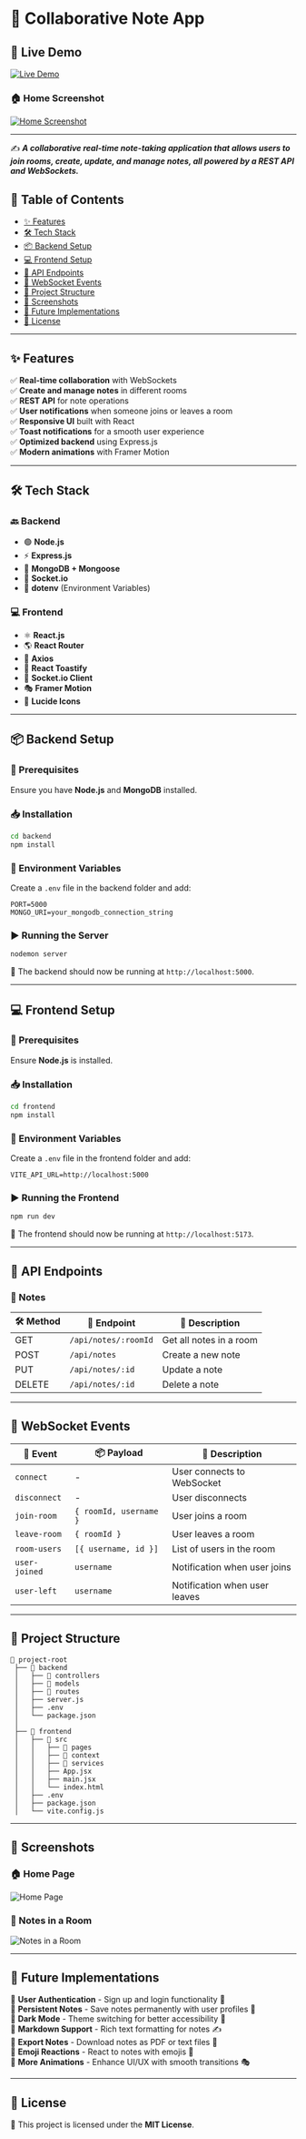 # 🎉 **Collaborative Note App**

## 🚀 Live Demo
[![Live Demo](https://img.shields.io/badge/Live-Demo-brightgreen)](https:)

### 🏠 Home Screenshot  
[![Home Screenshot](/frontend/src/assets/Home.png)](https:)

---

✍️ **_A collaborative real-time note-taking application that allows users to join rooms, create, update, and manage notes, all powered by a REST API and WebSockets._**

## 📌 Table of Contents
- [✨ Features](#features)
- [🛠 Tech Stack](#tech-stack)
- [📦 Backend Setup](#backend-setup)
- [💻 Frontend Setup](#frontend-setup)
- [🔗 API Endpoints](#api-endpoints)
- [📡 WebSocket Events](#websocket-events)
- [📁 Project Structure](#project-structure)
- [📸 Screenshots](#screenshots)
- [🔮 Future Implementations](#future-implementations)
- [📜 License](#license)

---

## ✨ Features
✅ **Real-time collaboration** with WebSockets  
✅ **Create and manage notes** in different rooms  
✅ **REST API** for note operations  
✅ **User notifications** when someone joins or leaves a room  
✅ **Responsive UI** built with React  
✅ **Toast notifications** for a smooth user experience  
✅ **Optimized backend** using Express.js  
✅ **Modern animations** with Framer Motion  

---

## 🛠 Tech Stack
### 🔙 Backend
- 🟢 **Node.js**
- ⚡ **Express.js**
- 🍃 **MongoDB + Mongoose**
- 🔄 **Socket.io**
- 🔐 **dotenv** (Environment Variables)

### 💻 Frontend
- ⚛️ **React.js**
- 🌎 **React Router**
- 🔗 **Axios**
- 🔔 **React Toastify**
- 📡 **Socket.io Client**
- 🎭 **Framer Motion**
- 🎨 **Lucide Icons**

---

## 📦 Backend Setup

### 🔧 Prerequisites
Ensure you have **Node.js** and **MongoDB** installed.

### 📥 Installation
```bash
cd backend
npm install
```

### 📝 Environment Variables
Create a `.env` file in the backend folder and add:
```env
PORT=5000
MONGO_URI=your_mongodb_connection_string
```

### ▶️ Running the Server
```bash
nodemon server
```
📍 The backend should now be running at `http://localhost:5000`.

---

## 💻 Frontend Setup

### 🔧 Prerequisites
Ensure **Node.js** is installed.

### 📥 Installation
```bash
cd frontend
npm install
```

### 📝 Environment Variables
Create a `.env` file in the frontend folder and add:
```env
VITE_API_URL=http://localhost:5000
```

### ▶️ Running the Frontend
```bash
npm run dev
```
📍 The frontend should now be running at `http://localhost:5173`.

---

## 🔗 API Endpoints
### 📝 Notes
| 🛠 Method | 🔗 Endpoint           | 📌 Description              |
|----------|----------------------|----------------------------|
| GET      | `/api/notes/:roomId` | Get all notes in a room    |
| POST     | `/api/notes`         | Create a new note         |
| PUT      | `/api/notes/:id`     | Update a note            |
| DELETE   | `/api/notes/:id`     | Delete a note            |

---

## 📡 WebSocket Events
| 🔄 Event        | 📦 Payload              | 📌 Description                 |
|---------------|------------------------|-------------------------------|
| `connect`    | -                        | User connects to WebSocket    |
| `disconnect` | -                        | User disconnects              |
| `join-room`  | `{ roomId, username }`  | User joins a room             |
| `leave-room` | `{ roomId }`            | User leaves a room            |
| `room-users` | `[{ username, id }]`    | List of users in the room     |
| `user-joined` | `username`             | Notification when user joins  |
| `user-left`  | `username`              | Notification when user leaves |

---

## 📁 Project Structure
```
📂 project-root
 ├── 📂 backend
 │   ├── 📂 controllers
 │   ├── 📂 models
 │   ├── 📂 routes
 │   ├── server.js
 │   ├── .env
 │   └── package.json
 │
 ├── 📂 frontend
 │   ├── 📂 src
 │   │   ├── 📂 pages
 │   │   ├── 📂 context
 │   │   ├── 📂 services
 │   │   ├── App.jsx
 │   │   ├── main.jsx
 │   │   └── index.html
 │   ├── .env
 │   ├── package.json
 │   └── vite.config.js
```

---

## 📸 Screenshots

### 🏠 Home Page
![Home Page](/frontend/src/assets/Home.png)

### 📝 Notes in a Room
![Notes in a Room](/frontend/src/assets/Room.png)

---

## 🔮 Future Implementations
🔹 **User Authentication** - Sign up and login functionality 🔑  
🔹 **Persistent Notes** - Save notes permanently with user profiles 📂  
🔹 **Dark Mode** - Theme switching for better accessibility 🌙  
🔹 **Markdown Support** - Rich text formatting for notes ✍️  
🔹 **Export Notes** - Download notes as PDF or text files 📄  
🔹 **Emoji Reactions** - React to notes with emojis 🎉  
🔹 **More Animations** - Enhance UI/UX with smooth transitions 🎭  

---

## 📜 License
📄 This project is licensed under the **MIT License**.

